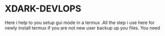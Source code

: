 # XDARK-DEVLOPS
Here i help to you setup gui mode in a termux .All the step i use here for newly install termux if you are not new user backup up you files.
You need 

